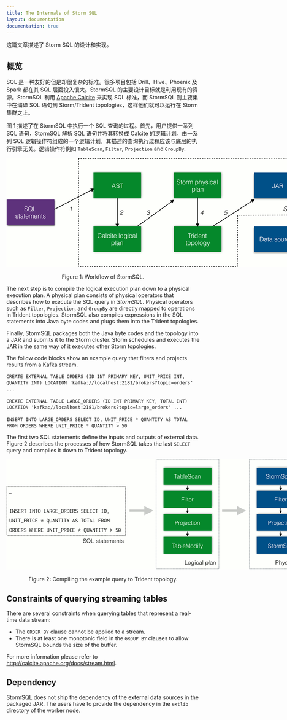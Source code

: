 ```yaml
---
title: The Internals of Storm SQL
layout: documentation
documentation: true
---
```


这篇文章描述了 Storm SQL 的设计和实现。

## 概览

SQL 是一种友好的但是却很复杂的标准。很多项目包括 Drill、Hive、Phoenix 及 Spark 都在其 SQL 层面投入很大。StormSQL 的主要设计目标就是利用现有的资源。StormSQL 利用 [Apache Calcite](///calcite.apache.org) 来实现 SQL 标准，而 StormSQL 则主要集中在编译 SQL 语句到 Storm/Trident topologies，这样他们就可以运行在 Storm 集群之上。

图 1 描述了在 StormSQL 中执行一个 SQL 查询的过程。首先，用户提供一系列 SQL 语句，StormSQL 解析 SQL 语句并将其转换成 Calcite 的逻辑计划。由一系列 SQL 逻辑操作符组成的一个逻辑计划，其描述的查询执行过程应该与底层的执行引擎无关。逻辑操作符例如 `TableScan`, `Filter`, `Projection` and `GroupBy`.

<div align="center">
<img title="Workflow of StormSQL" src="images/storm-sql-internal-workflow.png" style="max-width: 80rem"/>

<p>Figure 1: Workflow of StormSQL.</p>
</div>


The next step is to compile the logical execution plan down to a physical execution plan. A physical plan consists of physical operators that describes how to execute the SQL query in *StormSQL*. Physical operators such as `Filter`, `Projection`, and `GroupBy` are directly mapped to operations in Trident topologies. StormSQL also compiles expressions in the SQL statements into Java byte codes and plugs them into the Trident topologies.

Finally, StormSQL packages both the Java byte codes and the topology into a JAR and submits it to the Storm cluster. Storm schedules and executes the JAR in the same way of it executes other Storm topologies.

The follow code blocks show an example query that filters and projects results from a Kafka stream.

```
CREATE EXTERNAL TABLE ORDERS (ID INT PRIMARY KEY, UNIT_PRICE INT, QUANTITY INT) LOCATION 'kafka://localhost:2181/brokers?topic=orders' ...

CREATE EXTERNAL TABLE LARGE_ORDERS (ID INT PRIMARY KEY, TOTAL INT) LOCATION 'kafka://localhost:2181/brokers?topic=large_orders' ...

INSERT INTO LARGE_ORDERS SELECT ID, UNIT_PRICE * QUANTITY AS TOTAL FROM ORDERS WHERE UNIT_PRICE * QUANTITY > 50
```

The first two SQL statements define the inputs and outputs of external data. Figure 2 describes the processes of how StormSQL takes the last `SELECT` query and compiles it down to Trident topology.

<div align="center">
<img title="Compiling the example query to Trident topology" src="images/storm-sql-internal-example.png" style="max-width: 80rem"/>

<p>Figure 2: Compiling the example query to Trident topology.</p>
</div>


## Constraints of querying streaming tables

There are several constraints when querying tables that represent a real-time data stream:

* The `ORDER BY` clause cannot be applied to a stream.
* There is at least one monotonic field in the `GROUP BY` clauses to allow StormSQL bounds the size of the buffer.

For more information please refer to http://calcite.apache.org/docs/stream.html.

## Dependency

StormSQL does not ship the dependency of the external data sources in the packaged JAR. The users have to provide the dependency in the `extlib` directory of the worker node.
